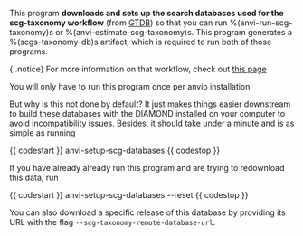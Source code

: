 This program **downloads and sets up the search databases used for the scg-taxonomy workflow** (from [GTDB](https://gtdb.ecogenomic.org/)) so that you can run %(anvi-run-scg-taxonomy)s or %(anvi-estimate-scg-taxonomy)s. This program generates a %(scgs-taxonomy-db)s artifact, which is required to run both of those programs. 

{:.notice}
For more information on that workflow, check out [this page](http://merenlab.org/2019/10/08/anvio-scg-taxonomy/)

You will only have to run this program once per anvio installation. 

But why is this not done by default? It just makes things easier downstream to build these databases with the DIAMOND installed on your computer to avoid incompatibility issues. Besides, it should take under a minute and is as simple as running

{{ codestart }}
anvi-setup-scg-databases
{{ codestop }}

If you have already already run this program and are trying to redownload this data, run 

{{ codestart }}
anvi-setup-scg-databases --reset
{{ codestop }}

You can also download a specific release of this database by providing its URL with the flag `--scg-taxonomy-remote-database-url`. 
